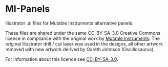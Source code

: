 # MI-Panels
Illustrator .ai files for Mutable Instruments alternative panels.

These files are shared under the same CC-BY-SA-3.0 Creative Commons licence in compliance with the original work by [Mutable Instruments](https://github.com/pichenettes/eurorack). The original Illustrator drill / cut layer was used in the designs, all other artwork removed with new artwork derived by Gareth Johnson (Oscillosaurus). 

For information about this licence see [CC-BY-SA-3.0](https://creativecommons.org/licenses/by-sa/3.0/au/deed.en).
